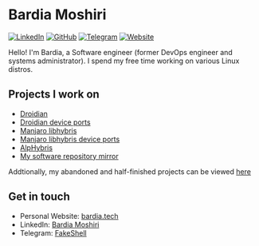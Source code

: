 # Bardia Moshiri

[![LinkedIn](https://img.shields.io/badge/LinkedIn-000?style=flat&logoColor=blue&logo=linkedin)](https://www.linkedin.com/in/bardia-moshiri)
[![GitHub](https://img.shields.io/badge/-GitHub-000?style=flat&logo=github)](https://www.github.com/FakeShell)
[![Telegram](https://img.shields.io/badge/-Telegram-000?&logoColor=0088cc&logo=telegram)](https://t.me/FakeShell)
[![Website](https://img.shields.io/badge/Portfolio-000000?style=flat&logo=About.me)](https://bardia.tech)

Hello! I'm Bardia, a Software engineer (former DevOps engineer and systems administrator). I spend my free time working on various Linux distros.

## Projects I work on
- [Droidian](https://github.com/droidian)
- [Droidian device ports](https://github.com/droidian-devices)
- [Manjaro libhybris](https://github.com/manjaro-libhybris)
- [Manjaro libhybris device ports](https://github.com/manjaro-libhybris-devices)
- [AlpHybris](https://github.com/alphybris)
- [My software repository mirror](https://mirror.bardia.tech)

Addtionally, my abandoned and half-finished projects can be viewed [here](https://github.com/FakeShell-old)

## Get in touch
- Personal Website: [bardia.tech](https://bardia.tech)
- LinkedIn: [Bardia Moshiri](https://www.linkedin.com/in/bardia-moshiri)
- Telegram: [FakeShell](https://t.me/fakeshell)
